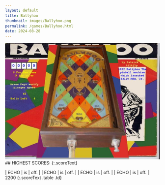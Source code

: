 ```yaml
---
layout: default
title: Ballyhoo
thumbnail: images/Ballyhoo.png
permalink: /games/Ballyhoo.html
date: 2024-08-28
---
```


<img src="../images/Ballyhoo.png" class="gameThumbnail img-fluid mx-auto align-middle">
## HIGHEST SCORES:
{:.scoreText}

| ECHO | is | off. | 
| ECHO | is | off. | 
| ECHO | is | off. | 
| ECHO | is | off. | 
2200 
{:.scoreText .table .td}
